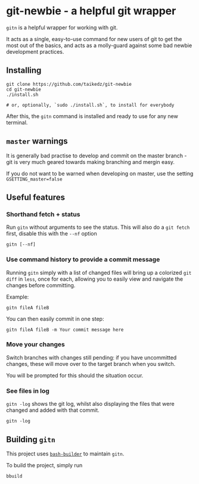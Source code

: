 # git-newbie - a helpful git wrapper

`gitn` is a helpful wrapper for working with git.

It acts as a single, easy-to-use command for new users of git to get the most out of the basics, and acts as a molly-guard against some bad newbie development practices.

## Installing

	git clone https://github.com/taikedz/git-newbie
	cd git-newbie
	./install.sh

	# or, optionally, `sudo ./install.sh`, to install for everybody


After this, the `gitn` command is installed and ready to use for any new terminal.

## `master` warnings

It is generally bad practise to develop and commit on the master branch - git is very much geared towards making branching and mergin easy.

If you do not want to be warned when developing on master, use the setting `GSETTING_master=false`

## Useful features

### Shorthand fetch + status

Run `gitn` without arguments to see the status. This will also do a `git fetch` first, disable this with the `--nf` option

	gitn [--nf]

### Use command history to provide a commit message

Running `gitn` simply with a list of changed files will bring up a colorized `git diff` in `less`, once for each, allowing you to easily view and navigate the changes before committing.

Example:

	gitn fileA fileB

You can then easily commit in one step:

	gitn fileA fileB -m Your commit message here

### Move your changes

Switch branches with changes still pending: if you have uncommitted changes, these will move over to the target branch when you switch.

You will be prompted for this should the situation occur.

### See files in log

`gitn -log` shows the git log, whilst also displaying the files that were changed and added with that commit.

	gitn -log

## Building `gitn`

This project uses [`bash-builder`](https://github.com/taikedz/bash-builder) to maintain `gitn`.

To build the project, simply run

	bbuild



